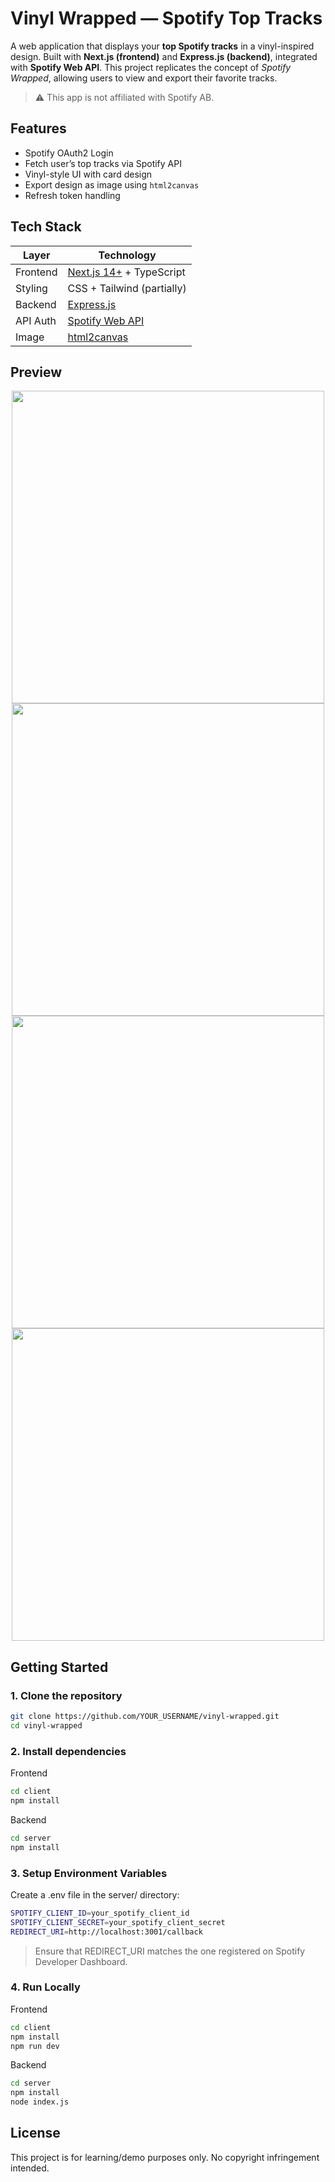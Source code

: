# Vinyl Wrapped — Spotify Top Tracks

A web application that displays your **top Spotify tracks** in a vinyl-inspired design.  Built with **Next.js (frontend)** and **Express.js (backend)**, integrated with **Spotify Web API**. This project replicates the concept of *Spotify Wrapped*, allowing users to view and export their favorite tracks.



> ⚠️ This app is not affiliated with Spotify AB.



## Features

- Spotify OAuth2 Login
- Fetch user’s top tracks via Spotify API
- Vinyl-style UI with card design
- Export design as image using `html2canvas`
- Refresh token handling



## Tech Stack

| Layer      | Technology                |
|------------|----------------------------|
| Frontend   | [Next.js 14+](https://nextjs.org/) + TypeScript |
| Styling    | CSS + Tailwind (partially) |
| Backend    | [Express.js](https://expressjs.com/) |
| API Auth   | [Spotify Web API](https://developer.spotify.com/documentation/web-api) |
| Image      | [html2canvas](https://www.npmjs.com/package/html2canvas) |



## Preview

<p align="center">
  <img src="./client/public/preview-home.jpg" width="500" />
  <img src="./client/public/preview-img.jpg" width="500" />
  <img src="./client/public/preview-contact.jpg" width="500" />
  <img src="./client/public/preview-policy.jpg" width="500" />
</p>



## Getting Started

### 1. Clone the repository

```bash
git clone https://github.com/YOUR_USERNAME/vinyl-wrapped.git
cd vinyl-wrapped
```


### 2. Install dependencies

Frontend

```bash
cd client
npm install
```

Backend

```bash
cd server
npm install
```

### 3. Setup Environment Variables

Create a .env file in the server/ directory:

```bash
SPOTIFY_CLIENT_ID=your_spotify_client_id
SPOTIFY_CLIENT_SECRET=your_spotify_client_secret
REDIRECT_URI=http://localhost:3001/callback
```

> Ensure that REDIRECT_URI matches the one registered on Spotify Developer Dashboard.

### 4. Run Locally

Frontend

```bash
cd client
npm install
npm run dev
```

Backend

```bash
cd server
npm install
node index.js
```

## License

This project is for learning/demo purposes only.
No copyright infringement intended.

